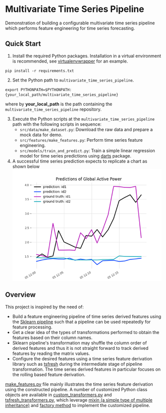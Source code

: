 Multivariate Time Series Pipeline
==============================

Demonstration of building a configurable multivariate time series pipeline which performs feature engineering for time series forecasting.

## Quick Start
1. Install the required Python packages. Installation in a virtual environment is recommended, see [virtualenvwrapper](https://virtualenvwrapper.readthedocs.io/en/latest/) for an example.
```
pip install -r requirements.txt
```
2. Set the Python path to `multivariate_time_series_pipeline`.
```
export PYTHONPATH=$PYTHONPATH:{your_local_path/multivariate_time_series_pipeline}
```  
where by **your_local_path** is the path containing the `multivariate_time_series_pipeline` repository.

3. Execute the Python scripts at the `multivariate_time_series_pipeline` path with the following 
scripts in sequence:  
   - `src/data/make_dataset.py`: Download the raw data and prepare a mock data for demo.
   - `src/features/make_features.py`: Perform time series feature engineering.
   - `src/models/train_and_predict.py`: Train a simple linear regression model for time series predictions using [darts](https://github.com/unit8co/darts) package.
4. A successful time series prediction expects to replicate a chart as shown below 
![predictions_global_active_power.png](reports/figures/predictions_global_active_power.png) 

## Overview
This project is inspired by the need of:  
  * Build a feature engineering pipeline of time series derived features using the [Sklearn pipeline](https://scikit-learn.org/stable/modules/generated/sklearn.pipeline.Pipeline.html) such that a pipeline can be used repeatedly for feature processing.  
  * Get a clear idea of the types of transformations performed to obtain the features based on their column names. 
  * Sklearn pipeline's transformation may shuffle the column order of derived features and thus it is not straight forward to track derived features by reading the matrix values.  
  * Configure the desired features using a time series feature derivation library such as [tsfresh](https://tsfresh.readthedocs.io/en/latest/) during the intermediate stage of pipeline transformation. The time series derived features in particular focuses on the rolling based feature derivation.

[make_features.py](src/features/make_features.py) file mainly illustrates the time series feature derivation using the constructed pipeline. A number of customized Python class objects are available in [custom_transformers.py](src/features/custom_transformers.py) and [tsfresh_transformers.py](src/features/tsfresh_transformers.py), which leverage [mixin (a simple type of multiple inheritance)](https://www.ianlewis.org/en/mixins-and-python) and [factory method](https://realpython.com/factory-method-python/) to implement the customized pipeline.   
